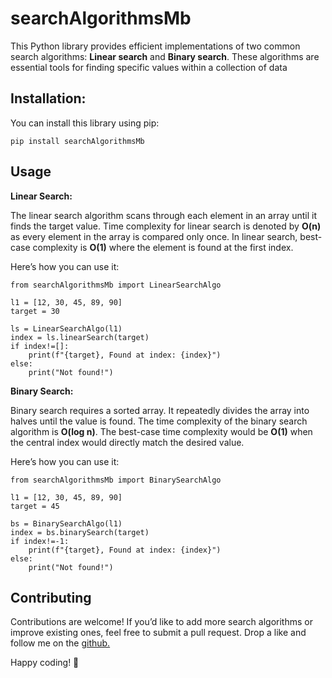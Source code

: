 
# searchAlgorithmsMb
This Python library provides efficient implementations of two common search algorithms: **Linear search** and **Binary search**. These algorithms are essential tools for finding specific values within a collection of data

## Installation:
You can install this library using pip:

```
pip install searchAlgorithmsMb
```


## Usage
**Linear Search:**

The linear search algorithm scans through each element in an array until it finds the target value. Time complexity for linear search is denoted by **O(n)** as every element in the array is compared only once. In linear search, best-case complexity is **O(1)** where the element is found at the first index.

Here’s how you can use it:

```
from searchAlgorithmsMb import LinearSearchAlgo

l1 = [12, 30, 45, 89, 90]
target = 30

ls = LinearSearchAlgo(l1)
index = ls.linearSearch(target)
if index!=[]:
    print(f"{target}, Found at index: {index}")
else:
    print("Not found!")

```

**Binary Search:**

Binary search requires a sorted array. It repeatedly divides the array into halves until the value is found. The time complexity of the binary search algorithm is **O(log n)**. The best-case time complexity would be **O(1)** when the central index would directly match the desired value.

Here’s how you can use it:

```
from searchAlgorithmsMb import BinarySearchAlgo

l1 = [12, 30, 45, 89, 90]
target = 45

bs = BinarySearchAlgo(l1)
index = bs.binarySearch(target)
if index!=-1:
    print(f"{target}, Found at index: {index}")
else:
    print("Not found!")
```
## Contributing
Contributions are welcome! If you’d like to add more search algorithms or improve existing ones, feel free to submit a pull request. Drop a like and follow me on the [github.](https://github.com/mrinmoyxb)

Happy coding! 🚀